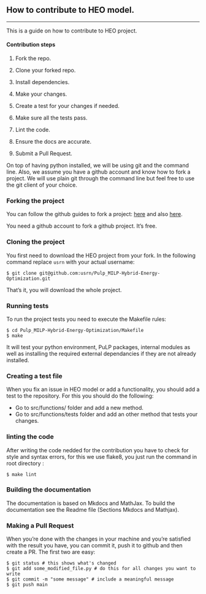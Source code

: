## How to contribute to HEO model.
---

This is a guide on how to contribute to HEO project.

#### Contribution steps

1. Fork the repo.

2. Clone your forked repo.

3. Install dependencies.

4. Make your changes.

5. Create a test for your changes if needed.

6. Make sure all the tests pass.

7. Lint the code.

8. Ensure the docs are accurate.

9. Submit a Pull Request.

On top of having python installed, we will be using git and the command line. Also, we assume you have a github account and know how to fork a project. We will use plain git through the command line but feel free to use the git client of your choice.

### Forking the project
You can follow the github guides to fork a project: [here](https://docs.github.com/en/get-started/quickstart/contributing-to-projects) and also [here](https://docs.github.com/en/get-started/quickstart/fork-a-repo).

You need a github account to fork a github project. It’s free.

### Cloning the project
You first need to download the HEO project from your fork. In the following command replace ``usrn`` with your actual username:

```
$ git clone git@github.com:usrn/Pulp_MILP-Hybrid-Energy-Optimization.git
```
That’s it, you will download the whole project.


### Running tests
To run the project tests you need to execute the Makefile rules:

```
$ cd Pulp_MILP-Hybrid-Energy-Optimization/Makefile
$ make
```
It will test your python environment, PuLP packages, internal modules as well as installing the required external dependancies if they are not already installed.

### Creating a test file
When you fix an issue in HEO model or add a functionality, you should add a test to the repository. For this you should do the following: 

 - Go to src/functions/ folder and add a new method.
 - Go to src/functions/tests folder and add an other method that tests your changes.

### linting the code
After writing the code nedded for the contribution you have to check for style and syntax errors, for this we use flake8, you just run the command in root directory : 

```
$ make lint
```


### Building the documentation
The documentation is based on Mkdocs and MathJax. 
To build the documentation see the Readme file (Sections Mkdocs and Mathjax). 

### Making a Pull Request
When you’re done with the changes in your machine and you’re satisfied with the result you have, you can commit it, push it to github and then create a PR. The first two are easy:

```
$ git status # this shows what's changed
$ git add some_modified_file.py # do this for all changes you want to write
$ git commit -m "some message" # include a meaningful message
$ git push main
```